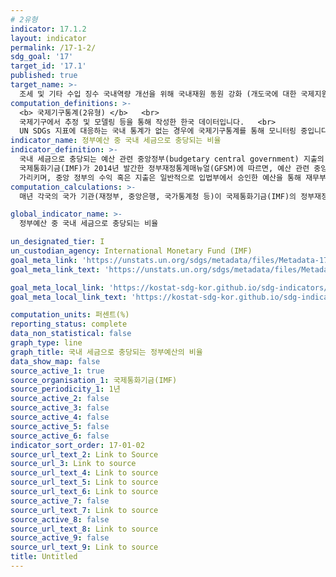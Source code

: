 ```yaml
---
# 2유형 
indicator: 17.1.2
layout: indicator
permalink: /17-1-2/
sdg_goal: '17'
target_id: '17.1'
published: true
target_name: >-
  조세 및 기타 수입 징수 국내역량 개선을 위해 국내재원 동원 강화 (개도국에 대한 국제지원 포함)
computation_definitions: >-
  <b> 국제기구통계(2유형) </b>   <br>
  국제기구에서 추정 및 모델링 등을 통해 작성한 한국 데이터입니다.   <br>
  UN SDGs 지표에 대응하는 국내 통계가 없는 경우에 국제기구통계를 통해 모니터링 중입니다. 
indicator_name: 정부예산 중 국내 세금으로 충당되는 비율
indicator_definition: >-
  국내 세금으로 충당되는 예산 관련 중앙정부(budgetary central government) 지출의 비율
  국제통화기금(IMF)가 2014년 발간한 정부재정통계매뉴얼(GFSM)에 따르면, 예산 관련 중앙 정부란 통상적으로 국가 행정, 입법 및 사법 권력의 근본적인 활동들은 아우르는 기관들을 
  가리키며, 중앙 정부의 수익 혹은 지출은 일반적으로 입법부에서 승인한 예산을 통해 재무부 또는 그와 동등한 부처의 권한을 통해 규제됨
computation_calculations: >-
  매년 각국의 국가 기관(재정부, 중앙은행, 국가통계청 등)이 국제통화기금(IMF)의 정부재정통계(Government Finance Statistics)기준에 따라 자료를 수집하고 제출

global_indicator_name: >-
  정부예산 중 국내 세금으로 충당되는 비율

un_designated_tier: I
un_custodian_agency: International Monetary Fund (IMF)
goal_meta_link: 'https://unstats.un.org/sdgs/metadata/files/Metadata-17-01-02.pdf'
goal_meta_link_text: 'https://unstats.un.org/sdgs/metadata/files/Metadata-17-01-02.pdf'

goal_meta_local_link: 'https://kostat-sdg-kor.github.io/sdg-indicators/public/data/Metadata-17-01-02_KOR.pdf'
goal_meta_local_link_text: 'https://kostat-sdg-kor.github.io/sdg-indicators/public/data/Metadata-17-01-02_KOR.pdf'

computation_units: 퍼센트(%)
reporting_status: complete
data_non_statistical: false
graph_type: line
graph_title: 국내 세금으로 충당되는 정부예산의 비율
data_show_map: false
source_active_1: true
source_organisation_1: 국제통화기금(IMF)
source_periodicity_1: 1년
source_active_2: false
source_active_3: false
source_active_4: false
source_active_5: false
source_active_6: false
indicator_sort_order: 17-01-02
source_url_text_2: Link to Source
source_url_3: Link to source
source_url_text_4: Link to source
source_url_text_5: Link to source
source_url_text_6: Link to source
source_active_7: false
source_url_text_7: Link to source
source_active_8: false
source_url_text_8: Link to source
source_active_9: false
source_url_text_9: Link to source
title: Untitled
---
```

